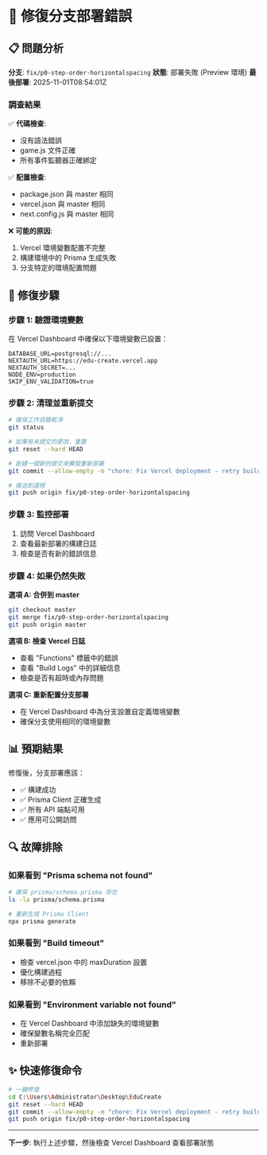 # 🔧 修復分支部署錯誤

## 📋 問題分析

**分支**: `fix/p0-step-order-horizontalspacing`
**狀態**: 部署失敗 (Preview 環境)
**最後部署**: 2025-11-01T08:54:01Z

### 調查結果

✅ **代碼檢查**:
- 沒有語法錯誤
- game.js 文件正確
- 所有事件監聽器正確綁定

✅ **配置檢查**:
- package.json 與 master 相同
- vercel.json 與 master 相同
- next.config.js 與 master 相同

❌ **可能的原因**:
1. Vercel 環境變數配置不完整
2. 構建環境中的 Prisma 生成失敗
3. 分支特定的環境配置問題

## 🚀 修復步驟

### 步驟 1: 驗證環境變數

在 Vercel Dashboard 中確保以下環境變數已設置：

```
DATABASE_URL=postgresql://...
NEXTAUTH_URL=https://edu-create.vercel.app
NEXTAUTH_SECRET=...
NODE_ENV=production
SKIP_ENV_VALIDATION=true
```

### 步驟 2: 清理並重新提交

```bash
# 確保工作目錄乾淨
git status

# 如果有未提交的更改，重置
git reset --hard HEAD

# 創建一個新的提交來觸發重新部署
git commit --allow-empty -m "chore: Fix Vercel deployment - retry build"

# 推送到遠程
git push origin fix/p0-step-order-horizontalspacing
```

### 步驟 3: 監控部署

1. 訪問 Vercel Dashboard
2. 查看最新部署的構建日誌
3. 檢查是否有新的錯誤信息

### 步驟 4: 如果仍然失敗

**選項 A: 合併到 master**
```bash
git checkout master
git merge fix/p0-step-order-horizontalspacing
git push origin master
```

**選項 B: 檢查 Vercel 日誌**
- 查看 "Functions" 標籤中的錯誤
- 查看 "Build Logs" 中的詳細信息
- 檢查是否有超時或內存問題

**選項 C: 重新配置分支部署**
- 在 Vercel Dashboard 中為分支設置自定義環境變數
- 確保分支使用相同的環境變數

## 📊 預期結果

修復後，分支部署應該：
- ✅ 構建成功
- ✅ Prisma Client 正確生成
- ✅ 所有 API 端點可用
- ✅ 應用可公開訪問

## 🔍 故障排除

### 如果看到 "Prisma schema not found"
```bash
# 確保 prisma/schema.prisma 存在
ls -la prisma/schema.prisma

# 重新生成 Prisma Client
npx prisma generate
```

### 如果看到 "Build timeout"
- 檢查 vercel.json 中的 maxDuration 設置
- 優化構建過程
- 移除不必要的依賴

### 如果看到 "Environment variable not found"
- 在 Vercel Dashboard 中添加缺失的環境變數
- 確保變數名稱完全匹配
- 重新部署

## ✨ 快速修復命令

```bash
# 一鍵修復
cd C:\Users\Administrator\Desktop\EduCreate
git reset --hard HEAD
git commit --allow-empty -m "chore: Fix Vercel deployment - retry build"
git push origin fix/p0-step-order-horizontalspacing
```

---

**下一步**: 執行上述步驟，然後檢查 Vercel Dashboard 查看部署狀態

